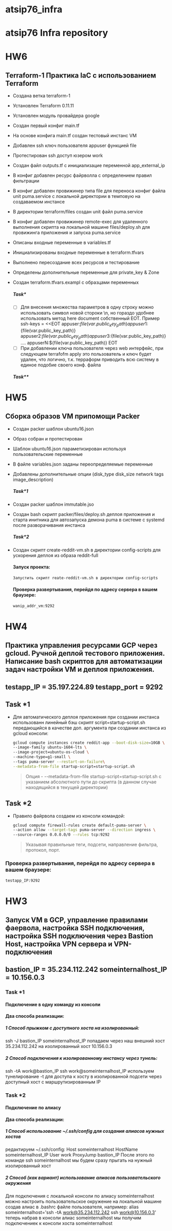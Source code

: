 # atsip76_infra

# atsip76 Infra repository

# HW6

## Terraform-1 Практика IaC с использованием Terraform

- Создана ветка terraform-1
- Установлен Terraform 0.11.11
- Установлен модуль провайдера google
- Создан первый конфиг main.tf
- На основе конфига main.tf создан тестовый инстанс VM
- Добавлен ssh ключ пользователя appuser функцией file
- Протестирован ssh доступ юзером work
- Создан файл outputs.tf с инициализацие переменной app_external_ip
- В конфиг добавлен ресурс файрволла с определением правил фильтрации
- В конфиг добавлен провижинер типа file для переноса конфиг файла unit puma.service с локальной директории в темповую на создаваемом инстансе
- В директории terraform/files создан unit файл puma.service
- В конфиг добавлен провижинер remote-exec для удаленного выполнения скрипта на локальной машине files/deploy.sh для провижинга приложения и запуска puma.service
- Описаны входные переменные в variables.tf
- Инициализированы входные переменные в terraform.tfvars
- Выполнено пересоздание всех ресурсов и тестирование
- Определены дополнительные переменные для private_key & Zone
- Создан terraform.tfvars.exampl с образцами переменных

  ##### Task*

  - [ ] Для внесения множества параметров в одну строку можно использовать символ новой стороки \n, но гораздо удобнее использовать метод here document собственный EOT. Пример ssh-keys = <<EOT appuser:${file(var.public_key_path)} appuser1:${file(var.public_key_path)} appuser2:${file(var.public_key_path)} appuser3:${file(var.public_key_path)} .... appuserN:${file(var.public_key_path)} EOT
  - [ ] При добавлении ключа пользователя через web интерфейс, при следующем terrafofm apply это пользователь и ключ будет удален, что логично, т.к. терраформ приводить всю систему в единое подобие своего конф. файла

  ##### Task**

# HW5

## Сборка образов VM припомощи Packer

- Создан packer шаблон ubuntu16.json
- Образ собран и протестирован
- Шаблон ubuntu16.json параметизирован используя пользовательские переменные
- В файле variables.json заданы переопределяемые переменные
- Добавлены дополнительные опции (disk_type disk_size network tags image_description)

  ##### Task*1

- Создан packer шаблон immutable.jso

- Создан bash скрипт packer/files/deploy.sh деплоя приложения и старта инитника для автозапуска демона puma в системе с systemd после разворачивания инстанса

  ##### Task*2

- Создан скрипт create-reddit-vm.sh в директории config-scripts для ускорения деплоя из образа reddit-full

  #### Запуск проекта:

  ```sh
  Запустить скрипт reate-reddit-vm.sh в директории config-scripts
  ```

  #### Проверка развертывания, перейдя по адресу сервера в вашем браузере:

  ```sh
  wanip_addr_vm:9292
  ```

# HW4

## Практика управления ресурсами GCP через gcloud. Ручной деплой тестового приложения. Написание bash скриптов для автоматизации задач настройки VM и деплоя приложения.

## testapp_IP = 35.197.224.89 testapp_port = 9292

## Task *1

- Для автоматического деплоя приложения при создании инстанса использованн линейный бэш скрипт script=startup-script.sh передающийся в качестве доп. аргумента при создании инстанса из gcloud консоли:

  ```sh
  gcloud compute instances create reddit-app --boot-disk-size=10GB \
  --image-family ubuntu-1604-lts \
  --image-project=ubuntu-os-cloud \
  --machine-type=g1-small \
  --tags puma-server --restart-on-failure\
  --metadata-from-file startup-script=startup-script.sh
  ```

  > Опция - --metadata-from-file startup-script=startup-script.sh с указанием абсолютного пути до скрипта (в данном случае находящийся в текущей директории)

## Task *2

- Правило файрвола создаем из консоли командой:

  ```sh
  gcloud compute firewall-rules create default-puma-server \
  --action allow --target-tags puma-server --direction ingress \
  --source-ranges 0.0.0.0/0 --rules tcp:9292
  ```

  > Указывая правильные теги, подсети, направление фильтра, протокол, порт.

### Проверка развертывания, перейдя по адресу сервера в вашем браузере:

```sh
testapp_IP:9292
```

# HW3

## Запуск VM в GCP, управление правилами фаервола, настройка SSH подключения, настройка SSH подключения через Bastion Host, настройка VPN сервера и VPN-подключения

## bastion_IP = 35.234.112.242 someinternalhost_IP = 10.156.0.3

### Task *1

#### Подключение в одну команду из консоли

#### Два способа реализации:

##### 1 Способ прыжком с доступного хоста на изолированный:

ssh -J bastion_IP someinternalhost_IP попадаем через наш внешний хост 35.234.112.242 на изолированный хост 10.156.0.3

##### 2 Способ подключения к изолированному инстансу через тунель:

ssh -tA work@bastion_IP ssh work@someinternalhost_IP используем тунелирование -t для доступа к хосту в изолированной подсети через доступный хост с маршрутизированным IP

### Task *2

#### Подключение по алиасу

#### Два способа реализации:

##### 1 Способ использование ~/.ssh/config для создания алиасов нужных хостов

редактируем ~/.ssh/config: Host someinternalhost HostName someinternalhost_IP User work ProxyJump bastion_IP После этого по команде ssh someinternalhost мы будем сразу прыгать на нужный изолированный хост

##### 2 Способ (как вариант) использование алиасов пользовательского окружения

Для подключения с локальной консоли по алиасу someinternalhost можно настроить пользовательское окружение на локальной машине создав алиас в .bashrc файле пользователя, например: alias someinternalhost='ssh -tA work@35.234.112.242 ssh work@10.156.0.3' теперь набрав в консоли алиас someinternalhost мы получим подключениек к консоли хоста someinternalhost
